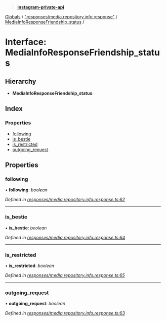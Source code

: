 > **[instagram-private-api](../README.md)**

[Globals](../globals.md) / ["responses/media.repository.info.response"](../modules/_responses_media_repository_info_response_.md) / [MediaInfoResponseFriendship_status](_responses_media_repository_info_response_.mediainforesponsefriendship_status.md) /

# Interface: MediaInfoResponseFriendship_status

## Hierarchy

* **MediaInfoResponseFriendship_status**

## Index

### Properties

* [following](_responses_media_repository_info_response_.mediainforesponsefriendship_status.md#following)
* [is_bestie](_responses_media_repository_info_response_.mediainforesponsefriendship_status.md#is_bestie)
* [is_restricted](_responses_media_repository_info_response_.mediainforesponsefriendship_status.md#is_restricted)
* [outgoing_request](_responses_media_repository_info_response_.mediainforesponsefriendship_status.md#outgoing_request)

## Properties

###  following

• **following**: *boolean*

*Defined in [responses/media.repository.info.response.ts:62](https://github.com/Nerixyz/instagram-private-api/blob/e5037ee/src/responses/media.repository.info.response.ts#L62)*

___

###  is_bestie

• **is_bestie**: *boolean*

*Defined in [responses/media.repository.info.response.ts:64](https://github.com/Nerixyz/instagram-private-api/blob/e5037ee/src/responses/media.repository.info.response.ts#L64)*

___

###  is_restricted

• **is_restricted**: *boolean*

*Defined in [responses/media.repository.info.response.ts:65](https://github.com/Nerixyz/instagram-private-api/blob/e5037ee/src/responses/media.repository.info.response.ts#L65)*

___

###  outgoing_request

• **outgoing_request**: *boolean*

*Defined in [responses/media.repository.info.response.ts:63](https://github.com/Nerixyz/instagram-private-api/blob/e5037ee/src/responses/media.repository.info.response.ts#L63)*